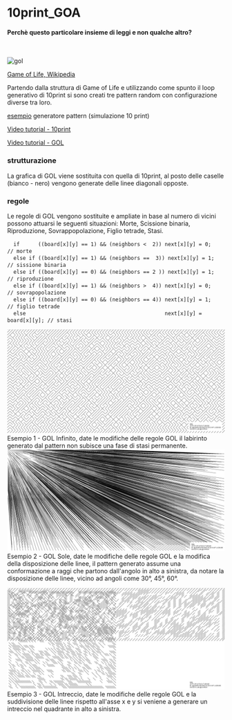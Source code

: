 # 10print_GOA

#### Perchè questo particolare insieme di leggi e non qualche altro?                  
                                

<br>

![gol](https://www.doc.ic.ac.uk/project/examples/2012/163/g1216326/img/gameoflife.png)

[Game of Life, Wikipedia](https://en.wikipedia.org/wiki/Conway%27s_Game_of_Life)<br>


Partendo dalla struttura di Game of Life e utilizzando come spunto il loop generativo di 10print
si sono creati tre pattern random con configurazione diverse tra loro.

[esempio](http://www.6502asm.com/) generatore pattern (simulazione 10 print)

[Video tutorial - 10print](https://www.youtube.com/watch?v=bEyTZ5ZZxZs)

[Video tutorial - GOL](https://www.youtube.com/watch?v=FWSR_7kZuYg&t=518s)


### strutturazione
La grafica di GOL viene sostituita con quella di 10print, al posto delle caselle (bianco - nero)
vengono generate delle linee diagonali opposte.


### regole
Le regole di GOL vengono sostituite e ampliate
in base al numero di vicini possono attuarsi le seguenti situazioni:
Morte, Scissione binaria, Riproduzione, Sovrappopolazione, Figlio tetrade, Stasi.

      if      ((board[x][y] == 1) && (neighbors <  2)) next[x][y] = 0;           // morte
      else if ((board[x][y] == 1) && (neighbors ==  3)) next[x][y] = 1;          // sissione binaria
      else if ((board[x][y] == 0) && (neighbors == 2 )) next[x][y] = 1;          // riproduzione
      else if ((board[x][y] == 1) && (neighbors >  4)) next[x][y] = 0;           // sovrapopolazione
      else if ((board[x][y] == 0) && (neighbors == 4)) next[x][y] = 1;           // figlio tetrade
      else                                             next[x][y] = board[x][y]; // stasi
![goa_base](https://raw.githubusercontent.com/legeinteukein/10print_GOA/master/infinito.jpg)
Esempio 1 - GOL Infinito, date le modifiche delle regole GOL il labirinto generato dal pattern non subisce una fase di stasi permanente.<br>
![goa_base](https://raw.githubusercontent.com/legeinteukein/10print_GOA/master/sole.jpg)
Esempio 2 - GOL Sole, date le modifiche delle regole GOL e la modifica della disposizione delle linee, il pattern generato assume una conformazione a raggi che partono dall'angolo in alto a sinistra, da notare la disposizione delle linee, vicino ad angoli come 30°, 45°, 60°.<br>

![goa_base](https://raw.githubusercontent.com/legeinteukein/10print_GOA/master/intreccio.JPG)
Esempio 3 - GOL Intreccio, date le modifiche delle regole GOL e la suddivisione delle linee rispetto all'asse x e y si veniene a generare un intreccio nel quadrante in alto a sinistra.<br>
